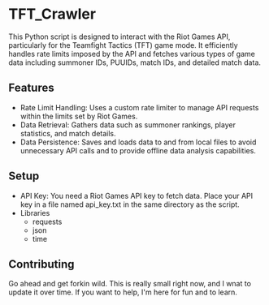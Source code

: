 # TFT_Crawler

This Python script is designed to interact with the Riot Games API, particularly for the Teamfight Tactics (TFT) game mode. It efficiently handles rate limits imposed by the API and fetches various types of game data including summoner IDs, PUUIDs, match IDs, and detailed match data.

## Features

* Rate Limit Handling: Uses a custom rate limiter to manage API requests within the limits set by Riot Games.
* Data Retrieval: Gathers data such as summoner rankings, player statistics, and match details.
* Data Persistence: Saves and loads data to and from local files to avoid unnecessary API calls and to provide offline data analysis capabilities.

## Setup

* API Key: You need a Riot Games API key to fetch data. Place your API key in a file named api_key.txt in the same directory as the script.
* Libraries
  * requests
  * json
  * time
 
## Contributing

Go ahead and get forkin wild. This is really small right now, and I wnat to update it over time. If you want to help, I'm here for fun and to learn. 
